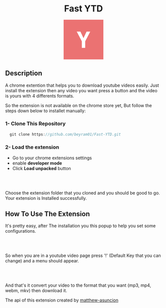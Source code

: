
<h1 align="center">Fast YTD</h1>

<div align="center"><img src="./icons/logo_128.png" alt="Fast YTD" /></div>


## Description
A chrome extention that helps you to download youtube videos easily. Just install the extension then any video you want press a button and the video is yours with 4 differents formats.

So the extension is not available on the chrome store yet, But follow the steps down below to installet manually:

### 1- Clone This Repository

```javascript
  git clone https://github.com/beyram01/Fast-YTD.git
```

### 2- Load the extension

- Go to your chrome extensions settings
- enable **developer mode**
- Click **Load unpacked** button

<div align="center"><img src="https://i.ibb.co/RHKfNYH/chrome-extensions-settings.png" alt=""/></div>
<br />

Choose the extension folder that you cloned and you should be good to go.
Your extension is Installed successfully.


## How To Use The Extension

It's pretty easy, after The installation you this popup to help you set some configurations.

<div align="center"><img src="https://i.ibb.co/Bsh6WCP/Fast-YTD.png" alt=""/></div>
<br />

So when you are in a youtube video page press '!' (Default Key that you can change) and a menu should appear.

<div align="center"><img src="https://i.ibb.co/bvLrrMB/Screenshot-from-2021-06-06-14-02-05.png" alt=""/></div>
<br />

And that's it convert your video to the format that you want (mp3, mp4, webm, mkv) then download it.

The api of this extension created by [matthew-asuncion](https://github.com/matthew-asuncion/Fast-YouTube-to-MP3-Converter-API)




